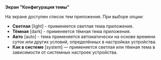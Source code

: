 **Экран "Конфигурация темы"**

На экране доступен список тем приложения. При выборе опции:
* **Светлая** [light] - применяется светлая тема приложения.
* **Тёмная** [dark] - применяется тёмная тема приложения.
* **Авто** [auto] - тема применяется автоматически на основе времени суток или других условий, определённых в настройках устройства.
* **Как в системе** [system] — применяется светлая или тёмная тема в зависимости от системных настроек устройства.


